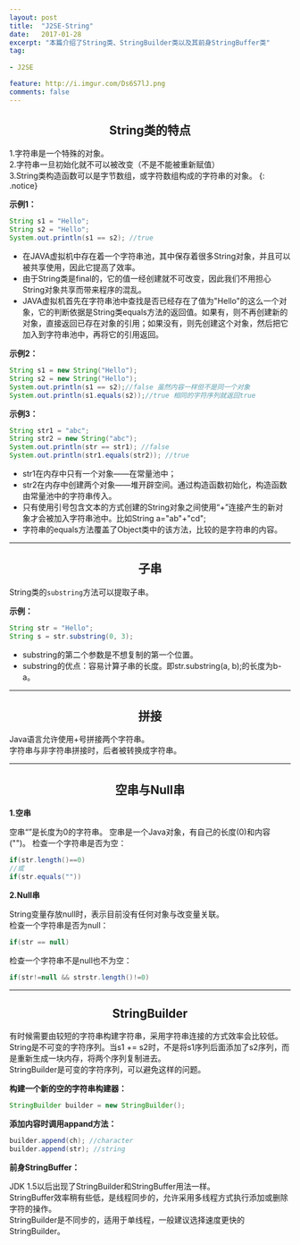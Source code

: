 ```yaml
---
layout: post
title:  "J2SE-String"
date:   2017-01-28
excerpt: "本篇介绍了String类、StringBuilder类以及其前身StringBuffer类"
tag:
 
- J2SE

feature: http://i.imgur.com/Ds6S7lJ.png
comments: false
---   
```


## <center>String类的特点</center>  

1.字符串是一个特殊的对象。    
2.字符串一旦初始化就不可以被改变（不是不能被重新赋值）  
3.String类构造函数可以是字节数组，或字符数组构成的字符串的对象。
{: .notice}  



**示例1：**  

```java
String s1 = "Hello";
String s2 = "Hello";
System.out.println(s1 == s2); //true
```

* 在JAVA虚拟机中存在着一个字符串池，其中保存着很多String对象，并且可以被共享使用，因此它提高了效率。  
* 由于String类是final的，它的值一经创建就不可改变，因此我们不用担心String对象共享而带来程序的混乱。   
* JAVA虚拟机首先在字符串池中查找是否已经存在了值为"Hello"的这么一个对象，它的判断依据是String类equals方法的返回值。如果有，则不再创建新的对象，直接返回已存在对象的引用；如果没有，则先创建这个对象，然后把它加入到字符串池中，再将它的引用返回。  

**示例2：** 

```java
String s1 = new String("Hello");
String s2 = new String("Hello");
System.out.println(s1 == s2);//false 虽然内容一样但不是同一个对象
System.out.println(s1.equals(s2));//true 相同的字符序列就返回true
```

**示例3：** 

```java
String str1 = "abc";
String str2 = new String("abc");
System.out.println(str == str1); //false
System.out.println(str1.equals(str2)); //true
```

* str1在内存中只有一个对象——在常量池中；  
* str2在内存中创建两个对象——堆开辟空间。通过构造函数初始化，构造函数由常量池中的字符串传入。  
* 只有使用引号包含文本的方式创建的String对象之间使用“+”连接产生的新对象才会被加入字符串池中。比如String a="ab"+"cd";   
* 字符串的equals方法覆盖了Object类中的该方法，比较的是字符串的内容。

***

## <center>子串</center> 

String类的`substring`方法可以提取子串。  

**示例：**


```java
String str = "Hello";
String s = str.substring(0, 3);
```

* substring的第二个参数是不想复制的第一个位置。  
* substring的优点：容易计算子串的长度。即str.substring(a, b);的长度为b-a。

*** 

## <center>拼接</center>  

Java语言允许使用+号拼接两个字符串。  
字符串与非字符串拼接时，后者被转换成字符串。  

***


## <center>空串与Null串</center> 

**1.空串**  

空串“”是长度为0的字符串。 
空串是一个Java对象，有自己的长度(0)和内容("")。 
检查一个字符串是否为空：  

```java
if(str.length()==0)
//或
if(str.equals(""))	
```


**2.Null串**  

String变量存放null时，表示目前没有任何对象与改变量关联。  
检查一个字符串是否为null：  

```java
if(str == null)
```


检查一个字符串不是null也不为空：  

```java
if(str!=null && strstr.length()!=0)
```


*** 


## <center>StringBuilder</center>  

有时候需要由较短的字符串构建字符串，采用字符串连接的方式效率会比较低。  
String是不可变的字符序列。当s1 += s2时，不是将s1序列后面添加了s2序列，而是重新生成一块内存，将两个序列复制进去。  
StringBuilder是可变的字符序列，可以避免这样的问题。    

**构建一个新的空的字符串构建器：**  

```java
StringBuilder builder = new StringBuilder();
```

**添加内容时调用appand方法：**  

```java
builder.append(ch); //character
builder.append(str); //string
```


**前身StringBuffer：**  

JDK 1.5以后出现了StringBuilder和StringBuffer用法一样。  
StringBuffer效率稍有些低，是线程同步的，允许采用多线程方式执行添加或删除字符的操作。  
StringBuilder是不同步的，适用于单线程，一般建议选择速度更快的StringBuilder。    



















